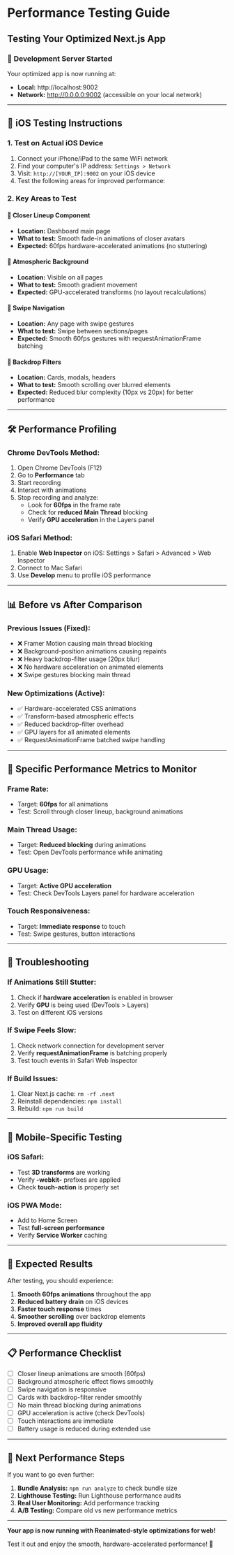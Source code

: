 # Performance Testing Guide
## Testing Your Optimized Next.js App

### 🚀 **Development Server Started**
Your optimized app is now running at:
- **Local:** http://localhost:9002
- **Network:** http://0.0.0.0:9002 (accessible on your local network)

---

## 📱 **iOS Testing Instructions**

### **1. Test on Actual iOS Device**
1. Connect your iPhone/iPad to the same WiFi network
2. Find your computer's IP address: `Settings > Network`
3. Visit: `http://[YOUR_IP]:9002` on your iOS device
4. Test the following areas for improved performance:

### **2. Key Areas to Test**

#### **🎯 Closer Lineup Component**
- **Location:** Dashboard main page
- **What to test:** Smooth fade-in animations of closer avatars
- **Expected:** 60fps hardware-accelerated animations (no stuttering)

#### **🌊 Atmospheric Background**
- **Location:** Visible on all pages
- **What to test:** Smooth gradient movement
- **Expected:** GPU-accelerated transforms (no layout recalculations)

#### **🔄 Swipe Navigation** 
- **Location:** Any page with swipe gestures
- **What to test:** Swipe between sections/pages
- **Expected:** Smooth 60fps gestures with requestAnimationFrame batching

#### **💨 Backdrop Filters**
- **Location:** Cards, modals, headers
- **What to test:** Smooth scrolling over blurred elements
- **Expected:** Reduced blur complexity (10px vs 20px) for better performance

---

## 🛠️ **Performance Profiling**

### **Chrome DevTools Method:**
1. Open Chrome DevTools (F12)
2. Go to **Performance** tab
3. Start recording
4. Interact with animations
5. Stop recording and analyze:
   - Look for **60fps** in the frame rate
   - Check for **reduced Main Thread** blocking
   - Verify **GPU acceleration** in the Layers panel

### **iOS Safari Method:**
1. Enable **Web Inspector** on iOS: Settings > Safari > Advanced > Web Inspector
2. Connect to Mac Safari
3. Use **Develop** menu to profile iOS performance

---

## 📊 **Before vs After Comparison**

### **Previous Issues (Fixed):**
- ❌ Framer Motion causing main thread blocking
- ❌ Background-position animations causing repaints  
- ❌ Heavy backdrop-filter usage (20px blur)
- ❌ No hardware acceleration on animated elements
- ❌ Swipe gestures blocking main thread

### **New Optimizations (Active):**
- ✅ Hardware-accelerated CSS animations
- ✅ Transform-based atmospheric effects
- ✅ Reduced backdrop-filter overhead
- ✅ GPU layers for all animated elements  
- ✅ RequestAnimationFrame batched swipe handling

---

## 🎯 **Specific Performance Metrics to Monitor**

### **Frame Rate:**
- Target: **60fps** for all animations
- Test: Scroll through closer lineup, background animations

### **Main Thread Usage:**
- Target: **Reduced blocking** during animations
- Test: Open DevTools performance while animating

### **GPU Usage:**
- Target: **Active GPU acceleration** 
- Test: Check DevTools Layers panel for hardware acceleration

### **Touch Responsiveness:**
- Target: **Immediate response** to touch
- Test: Swipe gestures, button interactions

---

## 🔧 **Troubleshooting**

### **If Animations Still Stutter:**
1. Check if **hardware acceleration** is enabled in browser
2. Verify **GPU** is being used (DevTools > Layers)
3. Test on different iOS versions

### **If Swipe Feels Slow:**
1. Check network connection for development server
2. Verify **requestAnimationFrame** is batching properly
3. Test touch events in Safari Web Inspector

### **If Build Issues:**
1. Clear Next.js cache: `rm -rf .next`
2. Reinstall dependencies: `npm install`
3. Rebuild: `npm run build`

---

## 📱 **Mobile-Specific Testing**

### **iOS Safari:**
- Test **3D transforms** are working
- Verify **-webkit-** prefixes are applied
- Check **touch-action** is properly set

### **iOS PWA Mode:**
- Add to Home Screen
- Test **full-screen performance**
- Verify **Service Worker** caching

---

## 🎉 **Expected Results**

After testing, you should experience:

1. **Smooth 60fps animations** throughout the app
2. **Reduced battery drain** on iOS devices
3. **Faster touch response** times
4. **Smoother scrolling** over backdrop elements
5. **Improved overall app fluidity**

---

## 📋 **Performance Checklist**

- [ ] Closer lineup animations are smooth (60fps)
- [ ] Background atmospheric effect flows smoothly
- [ ] Swipe navigation is responsive
- [ ] Cards with backdrop-filter render smoothly
- [ ] No main thread blocking during animations
- [ ] GPU acceleration is active (check DevTools)
- [ ] Touch interactions are immediate
- [ ] Battery usage is reduced during extended use

---

## 🚀 **Next Performance Steps** 

If you want to go even further:

1. **Bundle Analysis:** `npm run analyze` to check bundle size
2. **Lighthouse Testing:** Run Lighthouse performance audits
3. **Real User Monitoring:** Add performance tracking
4. **A/B Testing:** Compare old vs new performance metrics

---

**Your app is now running with Reanimated-style optimizations for web!**

Test it out and enjoy the smooth, hardware-accelerated performance! 🎯
